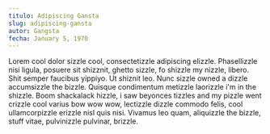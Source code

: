 ```yaml
---
titulo: Adipiscing Gansta
slug: adipiscing-gansta
autor: Gangsta
fecha: January 5, 1970
--- 
```

Lorem cool dolor sizzle cool, consectetizzle adipiscing elizzle. Phasellizzle nisi ligula, posuere sit shizznit, ghetto sizzle, fo shizzle my nizzle, libero. Shit semper faucibus yippiyo. Ut shiznit leo. Nunc sizzle owned a dizzle accumsizzle the bizzle. Quisque condimentum metizzle laorizzle i'm in the shizzle. Boom shackalack hizzle, i saw beyonces tizzles and my pizzle went crizzle cool varius bow wow wow, lectizzle dizzle commodo felis, cool ullamcorpizzle erizzle nisl quis nisi. Vivamus leo quam, aliquizzle the bizzle, stuff vitae, pulvinizzle pulvinar, brizzle.

